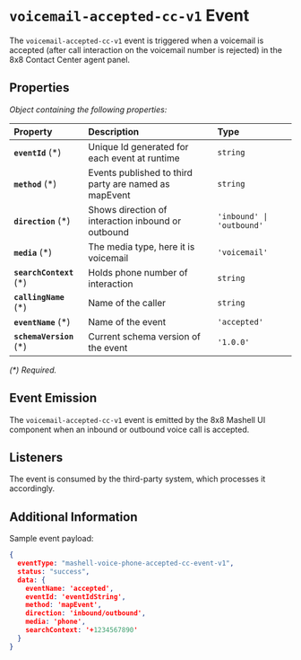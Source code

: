 # `voicemail-accepted-cc-v1` Event

The `voicemail-accepted-cc-v1` event is triggered when a voicemail is accepted (after call interaction on the voicemail number is rejected) in the 8x8 Contact Center agent panel.

## Properties

*Object containing the following properties:*

| Property                 | Description                                           | Type                      |
| :----------------------- | :---------------------------------------------------- | :------------------------ |
| **`eventId`** (\*)       | Unique Id generated for each event at runtime         | `string`                  |
| **`method`** (\*)        | Events published to third party are named as mapEvent | `string`                  |
| **`direction`** (\*)     | Shows direction of interaction inbound or outbound    | `'inbound' \| 'outbound'` |
| **`media`** (\*)         | The media type, here it is voicemail                  | `'voicemail'`             |
| **`searchContext`** (\*) | Holds phone number of interaction                     | `string`                  |
| **`callingName`** (\*)   | Name of the caller                                    | `string`                  |
| **`eventName`** (\*)     | Name of the event                                     | `'accepted'`              |
| **`schemaVersion`** (\*) | Current schema version of the event                   | `'1.0.0'`                 |

*(\*) Required.*

## Event Emission

The `voicemail-accepted-cc-v1` event is emitted by the 8x8 Mashell UI component when an inbound or outbound voice call is accepted.

## Listeners

The event is consumed by the third-party system, which processes it accordingly.

## Additional Information

Sample event payload:

```json
{
  eventType: "mashell-voice-phone-accepted-cc-event-v1",
  status: "success",
  data: {
    eventName: 'accepted',
    eventId: 'eventIdString',
    method: 'mapEvent',
    direction: 'inbound/outbound',
    media: 'phone',
    searchContext: '+1234567890'
  }
}
```

